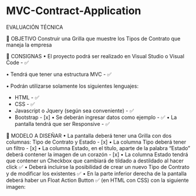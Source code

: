 # MVC-Contract-Application




EVALUACIÓN TÉCNICA

	OBJETIVO
Construir una Grilla que muestre los Tipos de Contrato que maneja la empresa

	CONSIGNAS
•	El proyecto podrá ser realizado en Visual Studio o Visual Code - :white_check_mark:

•	Tendrá que tener una estructura MVC - :white_check_mark:

•	Podrán utilizarse solamente los siguientes lenguajes:
-	HTML - :white_check_mark:
-	CSS - :white_check_mark:
-	Javascript o Jquery (según sea conveniente) - :white_check_mark:
-	Bootstrap - [x]
•	Se deberán ingresar datos como ejemplo - :white_check_mark:
•	La pantalla tendrá que ser Responsive - :white_check_mark:


	MODELO A DISEÑAR
•	La pantalla deberá tener una Grilla con dos columnas: Tipo de Contrato y Estado - [x]
•	La columna Tipo deberá tener un filtro - [x]
•	La columna Estado, en el título, aparte de la palabra “Estado” deberá contener la imagen de un corazón - [x]
•	La columna Estado tendrá que contener un Checkbox que cambiará de tildado a destildado al hacer click :white_check_mark: 
•	Deberá incluirse la posibilidad de crear un nuevo Tipo de Contrato y de modificar los existentes :white_check_mark:
•	En la parte inferior derecha de la pantalla deberá haber un Float Action Button  :white_check_mark:
(en HTML con CSS) con la siguiente imagen: 

 
